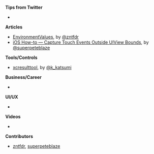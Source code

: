**Tips from Twitter**

*

**Articles**

* [EnvironmentValues](https://www.fivestars.blog/articles/environmentvalues/), by [@zntfdr](https://twitter.com/zntfdr)
* [iOS How-to — Capture Touch Events Outside UIView Bounds](https://medium.com/zendesk-engineering/ios-how-to-capture-touch-events-outside-uiview-bounds-bc7461970788?source=friends_link&sk=2af65971c174b21be3b3be4ca1590108), by [@superpeteblaze](https://twitter.com/superpeteblaze)

**Tools/Controls**

* [xcresulttool](https://github.com/marketplace/actions/xcresulttool), by [@k_katsumi](https://twitter.com/k_katsumi)

**Business/Career**

* 

**UI/UX**

* 

**Videos**

* 

**Contributors**

* [zntfdr](https://github.com/zntfdr), [superpeteblaze](https://github.com/superpeteblaze)
